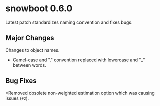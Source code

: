 # snowboot 0.6.0

Latest patch standardizes naming convention and fixes bugs. 

## Major Changes
Changes to object names.

* Camel-case and "." convention replaced with lowercase and "_" between words.

## Bug Fixes

*Removed obsolete non-weighted estimation option which was causing issues (`#2`).
